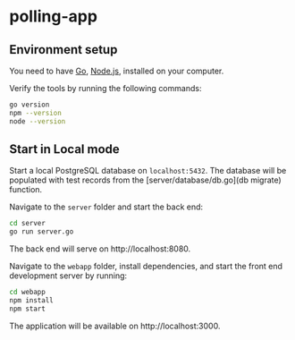 # polling-app

## Environment setup

You need to have [Go](https://golang.org/),
[Node.js](https://nodejs.org/),
installed on your computer.

Verify the tools by running the following commands:

```sh
go version
npm --version
node --version
```

## Start in Local mode

Start a local PostgreSQL database on `localhost:5432`.
The database will be populated with test records from the
[server/database/db.go](db migrate) function.

Navigate to the `server` folder and start the back end:

```sh
cd server
go run server.go
```
The back end will serve on http://localhost:8080.

Navigate to the `webapp` folder, install dependencies,
and start the front end development server by running:

```sh
cd webapp
npm install
npm start
```
The application will be available on http://localhost:3000.
